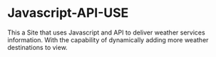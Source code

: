 # Javascript-API-USE
This a Site that uses Javascript and API to deliver weather services information. With the capability of dynamically adding more weather destinations to view.
